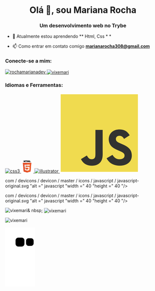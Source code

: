 <h1 align = "center"> Olá 👋, sou Mariana Rocha </h1>
<h3 align = "center"> Um desenvolvimento web no Trybe </h3>

- 🌱 Atualmente estou aprendendo ** Html, Css * *

- 📫 Como entrar em contato comigo **marianarocha308@gmail.com**

<h3 align = "left"> Conecte-se a mim: </h3>
<p align = "left">
<a href = "https: // linkedin .com / in / rochamarianadev "target =" blank "> <img align =" center "src =" https://raw.githubusercontent.com/rahuldkjain/github-profile-readme-generator/master/src/images/icons /Social/linked-in-alt.svg "alt =" rochamarianadev "height =" 30 "largura =" 40 "/> </a>
<a href="https://instagram.com/vixemari" target="blank"> <img align = "center" src = "https://raw.githubusercontent.com/rahuldkjain/github-profile-readme-generator /master/src/images/icons/Social/instagram.svg "alt =" vixemari "height =" 30 "width =" 40 "/> </a>
</p>

<h3 align =" left "> Idiomas e Ferramentas: </h3>
<p align = "left"> <a href="https://www.w3schools.com/css/" target="_blank"> <img src = "https://raw.githubusercontent.com/devicons/devicon /master/icons/css3/css3-original-wordmark.svg "alt =" css3 "width =" 40 "height =" 40 "/> </a> <a href =" https://www.w3.org / html / "target =" _ blank "> <img src =" https://raw.githubusercontent.com/devicons/devicon/master/icons/html5/html5-original-wordmark.svg "alt =" html5 "width = "40" height = "40" /> </a> <a href="https://www.adobe.com/in/products/illustrator.html" target="_blank"> <img src = "https: //www.vectorlogo.zone / logos / adobe_illustrator / adobe_illustrator-icon.svg "alt =" illustrator "width =" 40 "height =" 40 "/> </a> <a href =" https://developer.mozilla.org/en- US / docs / Web / JavaScript "target =" _ blank "> <img src =" https://raw.githubusercontent.com/devicons/devicon/master/icons/javascript/javascript-original.svg "alt =" javascript " largura = "40" altura = "40" /> </a> </p>com / devicons / devicon / master / icons / javascript / javascript-original.svg "alt =" javascript "width =" 40 "height =" 40 "/> </a> </p>com / devicons / devicon / master / icons / javascript / javascript-original.svg "alt =" javascript "width =" 40 "height =" 40 "/> </a> </p>

<p> <img align = "left" src = "https://github-readme-stats.vercel.app/api/top-langs?username=vixemari&show_icons=true&theme=dracula&title_color=e64cad&text_color=ffffff&locale=en&layout=compact" alt = "vixemari" /> </p>

<p> & nbsp; <img align = "center" src = "https://github-readme-stats.vercel.app/api?username=vixemari&show_icons=true&theme=dracula&title_color=e64cad&text_color = ffffff & locale = en "alt =" vixemari "/> </p>

<p> <img align =" center "src =" https://github-readme-streak-stats.herokuapp.com/?user=vixemari&theme= escuro "alt =" vixemari "/> </p>



 
 ![Snake animation](https://github.com/vixemari/vixemari/blob/output/github-contribution-grid-snake.svg)



